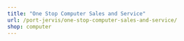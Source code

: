 ```yaml
---
title: "One Stop Computer Sales and Service"
url: /port-jervis/one-stop-computer-sales-and-service/
shop: computer
---
```

